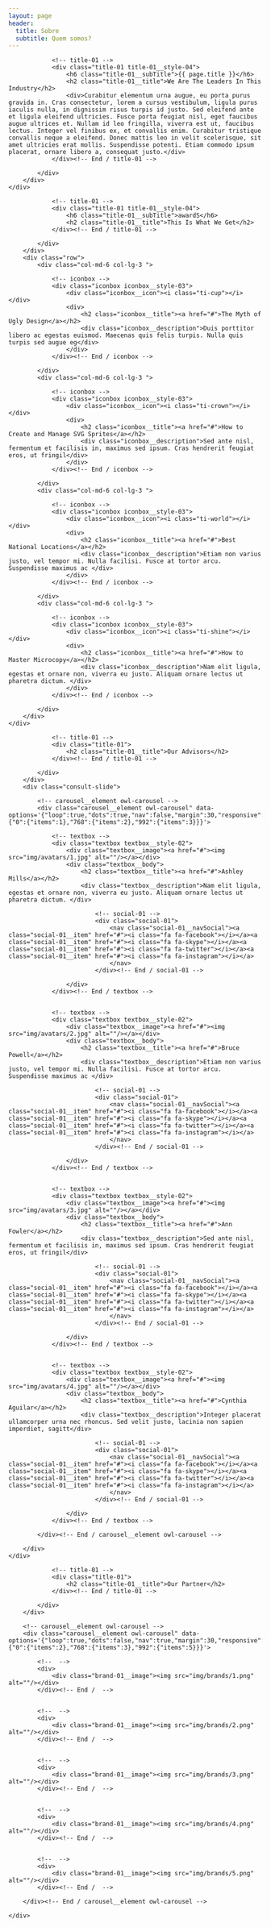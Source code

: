 ```yaml
---
layout: page
header:
  title: Sobre
  subtitle: Quem somos?
---
```


<!-- Section -->
<section class="md-section">
	<div class="container">
		<div class="row">
			<div class="col-lg-10 col-xl-8 offset-0 offset-sm-0 offset-md-0 offset-lg-1 offset-xl-2 ">
				
				<!-- title-01 -->
				<div class="title-01 title-01__style-04">
					<h6 class="title-01__subTitle">{{ page.title }}</h6>
					<h2 class="title-01__title">We Are The Leaders In This Industry</h2>
					<div>Curabitur elementum urna augue, eu porta purus gravida in. Cras consectetur, lorem a cursus vestibulum, ligula purus iaculis nulla, in dignissim risus turpis id justo. Sed eleifend ante et ligula eleifend ultricies. Fusce porta feugiat nisl, eget faucibus augue ultrices et. Nullam id leo fringilla, viverra est ut, faucibus lectus. Integer vel finibus ex, et convallis enim. Curabitur tristique convallis neque a eleifend. Donec mattis leo in velit scelerisque, sit amet ultricies erat mollis. Suspendisse potenti. Etiam commodo ipsum placerat, ornare libero a, consequat justo.</div>
				</div><!-- End / title-01 -->
				
			</div>
		</div>
	</div>
</section>
<!-- End / Section -->


<!-- Section -->
<section class="md-section consult-background">
	<div class="container">
		<div class="row">
			<div class="col-lg-10 col-xl-8 offset-0 offset-sm-0 offset-md-0 offset-lg-1 offset-xl-2 ">
				
				<!-- title-01 -->
				<div class="title-01 title-01__style-04">
					<h6 class="title-01__subTitle">awardS</h6>
					<h2 class="title-01__title">This Is What We Get</h2>
				</div><!-- End / title-01 -->
				
			</div>
		</div>
		<div class="row">
			<div class="col-md-6 col-lg-3 ">
				
				<!-- iconbox -->
				<div class="iconbox iconbox__style-03">
					<div class="iconbox__icon"><i class="ti-cup"></i></div>
					<div>
						<h2 class="iconbox__title"><a href="#">The Myth of Ugly Design</a></h2>
						<div class="iconbox__description">Duis porttitor libero ac egestas euismod. Maecenas quis felis turpis. Nulla quis turpis sed augue eg</div>
					</div>
				</div><!-- End / iconbox -->
				
			</div>
			<div class="col-md-6 col-lg-3 ">
				
				<!-- iconbox -->
				<div class="iconbox iconbox__style-03">
					<div class="iconbox__icon"><i class="ti-crown"></i></div>
					<div>
						<h2 class="iconbox__title"><a href="#">How to Create and Manage SVG Sprites</a></h2>
						<div class="iconbox__description">Sed ante nisl, fermentum et facilisis in, maximus sed ipsum. Cras hendrerit feugiat eros, ut fringil</div>
					</div>
				</div><!-- End / iconbox -->
				
			</div>
			<div class="col-md-6 col-lg-3 ">
				
				<!-- iconbox -->
				<div class="iconbox iconbox__style-03">
					<div class="iconbox__icon"><i class="ti-world"></i></div>
					<div>
						<h2 class="iconbox__title"><a href="#">Best National Locations</a></h2>
						<div class="iconbox__description">Etiam non varius justo, vel tempor mi. Nulla facilisi. Fusce at tortor arcu. Suspendisse maximus ac </div>
					</div>
				</div><!-- End / iconbox -->
				
			</div>
			<div class="col-md-6 col-lg-3 ">
				
				<!-- iconbox -->
				<div class="iconbox iconbox__style-03">
					<div class="iconbox__icon"><i class="ti-shine"></i></div>
					<div>
						<h2 class="iconbox__title"><a href="#">How to Master Microcopy</a></h2>
						<div class="iconbox__description">Nam elit ligula, egestas et ornare non, viverra eu justo. Aliquam ornare lectus ut pharetra dictum. </div>
					</div>
				</div><!-- End / iconbox -->
				
			</div>
		</div>
	</div>
</section>
<!-- End / Section -->

<!-- Our Advisors-->

<!-- Section -->
<section class="md-section" style="padding-bottom:0;">
	<div class="container">
		<div class="row">
			<div class="col-md-8 col-lg-8 offset-0 offset-sm-0 offset-md-2 offset-lg-2 ">
				
				<!-- title-01 -->
				<div class="title-01">
					<h2 class="title-01__title">Our Advisors</h2>
				</div><!-- End / title-01 -->
				
			</div>
		</div>
		<div class="consult-slide">
			
			<!-- carousel__element owl-carousel -->
			<div class="carousel__element owl-carousel" data-options='{"loop":true,"dots":true,"nav":false,"margin":30,"responsive":{"0":{"items":1},"768":{"items":2},"992":{"items":3}}}'>
				
				<!-- textbox -->
				<div class="textbox textbox__style-02">
					<div class="textbox__image"><a href="#"><img src="img/avatars/1.jpg" alt=""/></a></div>
					<div class="textbox__body">
						<h2 class="textbox__title"><a href="#">Ashley Mills</a></h2>
						<div class="textbox__description">Nam elit ligula, egestas et ornare non, viverra eu justo. Aliquam ornare lectus ut pharetra dictum. </div>
							
							<!-- social-01 -->
							<div class="social-01">
								<nav class="social-01__navSocial"><a class="social-01__item" href="#"><i class="fa fa-facebook"></i></a><a class="social-01__item" href="#"><i class="fa fa-skype"></i></a><a class="social-01__item" href="#"><i class="fa fa-twitter"></i></a><a class="social-01__item" href="#"><i class="fa fa-instagram"></i></a>
								</nav>
							</div><!-- End / social-01 -->
							
					</div>
				</div><!-- End / textbox -->
				
				
				<!-- textbox -->
				<div class="textbox textbox__style-02">
					<div class="textbox__image"><a href="#"><img src="img/avatars/2.jpg" alt=""/></a></div>
					<div class="textbox__body">
						<h2 class="textbox__title"><a href="#">Bruce Powell</a></h2>
						<div class="textbox__description">Etiam non varius justo, vel tempor mi. Nulla facilisi. Fusce at tortor arcu. Suspendisse maximus ac </div>
							
							<!-- social-01 -->
							<div class="social-01">
								<nav class="social-01__navSocial"><a class="social-01__item" href="#"><i class="fa fa-facebook"></i></a><a class="social-01__item" href="#"><i class="fa fa-skype"></i></a><a class="social-01__item" href="#"><i class="fa fa-twitter"></i></a><a class="social-01__item" href="#"><i class="fa fa-instagram"></i></a>
								</nav>
							</div><!-- End / social-01 -->
							
					</div>
				</div><!-- End / textbox -->
				
				
				<!-- textbox -->
				<div class="textbox textbox__style-02">
					<div class="textbox__image"><a href="#"><img src="img/avatars/3.jpg" alt=""/></a></div>
					<div class="textbox__body">
						<h2 class="textbox__title"><a href="#">Ann Fowler</a></h2>
						<div class="textbox__description">Sed ante nisl, fermentum et facilisis in, maximus sed ipsum. Cras hendrerit feugiat eros, ut fringil</div>
							
							<!-- social-01 -->
							<div class="social-01">
								<nav class="social-01__navSocial"><a class="social-01__item" href="#"><i class="fa fa-facebook"></i></a><a class="social-01__item" href="#"><i class="fa fa-skype"></i></a><a class="social-01__item" href="#"><i class="fa fa-twitter"></i></a><a class="social-01__item" href="#"><i class="fa fa-instagram"></i></a>
								</nav>
							</div><!-- End / social-01 -->
							
					</div>
				</div><!-- End / textbox -->
				
				
				<!-- textbox -->
				<div class="textbox textbox__style-02">
					<div class="textbox__image"><a href="#"><img src="img/avatars/4.jpg" alt=""/></a></div>
					<div class="textbox__body">
						<h2 class="textbox__title"><a href="#">Cynthia Aguilar</a></h2>
						<div class="textbox__description">Integer placerat ullamcorper urna nec rhoncus. Sed velit justo, lacinia non sapien imperdiet, sagitt</div>
							
							<!-- social-01 -->
							<div class="social-01">
								<nav class="social-01__navSocial"><a class="social-01__item" href="#"><i class="fa fa-facebook"></i></a><a class="social-01__item" href="#"><i class="fa fa-skype"></i></a><a class="social-01__item" href="#"><i class="fa fa-twitter"></i></a><a class="social-01__item" href="#"><i class="fa fa-instagram"></i></a>
								</nav>
							</div><!-- End / social-01 -->
							
					</div>
				</div><!-- End / textbox -->
				
			</div><!-- End / carousel__element owl-carousel -->
			
		</div>
	</div>
</section>
<!-- End / Section -->

<!-- Our partner-->

<!-- Section -->
<section class="md-section">
	<div class="container">
		<div class="row">
			<div class="col-md-8 col-lg-8 offset-0 offset-sm-0 offset-md-2 offset-lg-2 ">
				
				<!-- title-01 -->
				<div class="title-01">
					<h2 class="title-01__title">Our Partner</h2>
				</div><!-- End / title-01 -->
				
			</div>
		</div>
		
		<!-- carousel__element owl-carousel -->
		<div class="carousel__element owl-carousel" data-options='{"loop":true,"dots":false,"nav":true,"margin":30,"responsive":{"0":{"items":2},"768":{"items":3},"992":{"items":5}}}'>
			
			<!--  -->
			<div>
				<div class="brand-01__image"><img src="img/brands/1.png" alt=""/></div>
			</div><!-- End /  -->
			
			
			<!--  -->
			<div>
				<div class="brand-01__image"><img src="img/brands/2.png" alt=""/></div>
			</div><!-- End /  -->
			
			
			<!--  -->
			<div>
				<div class="brand-01__image"><img src="img/brands/3.png" alt=""/></div>
			</div><!-- End /  -->
			
			
			<!--  -->
			<div>
				<div class="brand-01__image"><img src="img/brands/4.png" alt=""/></div>
			</div><!-- End /  -->
			
			
			<!--  -->
			<div>
				<div class="brand-01__image"><img src="img/brands/5.png" alt=""/></div>
			</div><!-- End /  -->
			
		</div><!-- End / carousel__element owl-carousel -->
		
	</div>
</section>
<!-- End / Section -->